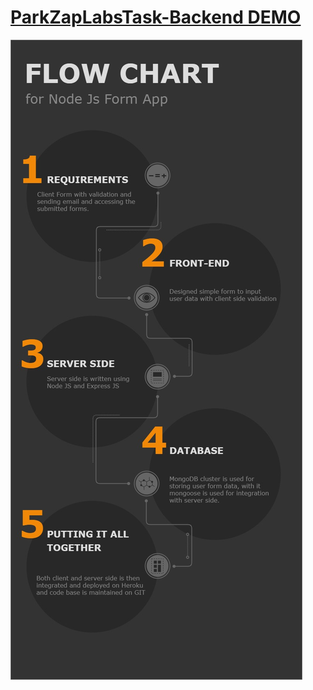 # [ParkZapLabsTask-Backend DEMO](https://parkzaplabstask.herokuapp.com/)

![FLOW-CHART](flowChart.jpg)
